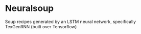 # Neuralsoup
Soup recipes generated by an LSTM neural network, specifically TexGenRNN (built over Tensorflow)
